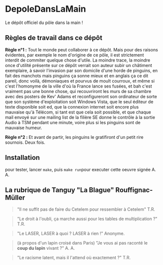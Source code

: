 # DepoleDansLaMain

Le dépôt officiel du pôle dans la main !

## Règles de travail dans ce dépôt

**Règle n°1 :** Tout le monde peut collaborer à ce dépôt. Mais pour des raisons évidentes, par exemple le nom d'origine de ce pôle, il est strictement interdit de commiter quelque chose d'utile. La moindre trace, la moindre once d'utilité présente sur ce dépôt verrait son auteur subir un châtiment exemplaire, à savoir l'invasion par son domicile d'une horde de pinguins, en fait des manchots mais pinguins ça sonne mieux et en anglais ça ce dit pareil, donc voilà, démoniaques et pourvus de moult courroux, et même si c'est l'homonyme de la ville d'où la France lance ses fusées, et bah c'est vraiment pas une bonne chose, qui recouvriront les murs de sa chambre avec des posters de Kev' Adams et reconfigureront son ordinateur de sorte que son système d'exploitation soit Windows Vista, que le seul éditeur de texte disponible soit ed, que la connexion internet soit encore plus mauvaise qu'à Télécom, si tant est que cela soit possible, et que chaque mail envoyé sur une mailing list de la filière SE donne le contrôle à la sortie Audio à TSM pendant une minute, voire plus si les pinguins sont de mauvaise humeur.

**Règle n°2 :** Et avant de partir, les pinguins le gratifiront d'un petit rire sournois. Deux fois.

## Installation

pour tester, lancer `make`, puis `make run`pour executer cette oeuvre signée A. A.

## La rubrique de Tanguy "La Blague" Rouffignac-Müller

> "Il ne suffit pas de faire du Cetelem pour ressembler à Cetelem"
> T.R.

> "Le droit à l'oubli, ça marche aussi pour les tables de multiplication ?"
> T.R.


> "Le LASER, LASER à quoi ? LASER à rien !"   Anonyme. 

> (à propos d'un lapin croisé dans Paris) "Je vous ai pas raconté le **coup du lapin** vivant ?" A. A.

> "Le racisme latent, mais il l'attend où exactement ?" T.R.
